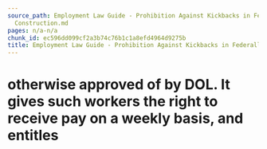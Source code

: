 ```yaml
---
source_path: Employment Law Guide - Prohibition Against Kickbacks in Federally Funded
  Construction.md
pages: n/a-n/a
chunk_id: ec596dd099cf2a3b74c76b1c1a8efd4964d9275b
title: Employment Law Guide - Prohibition Against Kickbacks in Federally Funded Construction
---
```

# otherwise approved of by DOL. It gives such workers the right to receive pay on a weekly basis, and entitles
